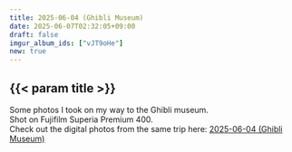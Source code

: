 ```yaml
---
title: 2025-06-04 (Ghibli Museum)
date: 2025-06-07T02:32:05+09:00
draft: false
imgur_album_ids: ["vJT9oHe"]
new: true
---
```


<h2 id="title">{{< param title >}}</h2>

Some photos I took on my way to the Ghibli museum.<br>
Shot on Fujifilm Superia Premium 400.<br>
Check out the digital photos from the same trip here: <a href="/photos/digital/2025-06-04_ghibli">2025-06-04 (Ghibli Museum)</a>
